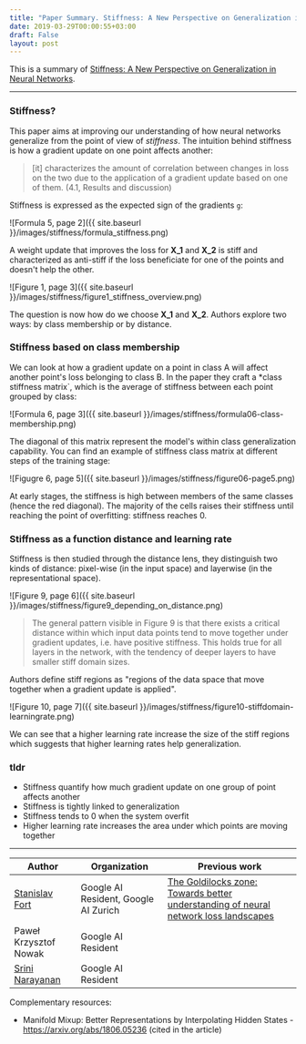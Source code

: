 ```yaml
---
title: "Paper Summary. Stiffness: A New Perspective on Generalization in Neural Networks"
date: 2019-03-29T00:00:55+03:00
draft: False
layout: post
---
```


This is a summary of [Stiffness: A New Perspective on Generalization in Neural Networks](https://arxiv.org/pdf/1901.09491.pdf).

---


### Stiffness?

This paper aims at improving our understanding of how neural networks generalize from the point of view of *stiffness*. The intuition behind stiffness is how a gradient update on one point affects another:

> [it] characterizes the amount of correlation between changes in loss on the two due to the application of a gradient update based on one of them. (4.1, Results and discussion)
 
Stiffness is expressed as the expected sign of the gradients `g`:

![Formula 5, page 2]({{ site.baseurl }}/images/stiffness/formula_stiffness.png)

A weight update that improves the loss for **X_1** and **X_2** is stiff and characterized as anti-stiff if the loss beneficiate for one of the points and doesn't help the other.

![Figure 1, page 3]({{ site.baseurl }}/images/stiffness/figure1_stiffness_overview.png)

The question is now how do we choose **X_1** and **X_2**. Authors explore two ways: by class membership or by distance.

### Stiffness based on class membership

We can look at how a gradient update on a point in class A will affect another point's loss belonging to class B. In the paper they craft a *class stiffness matrix`, which is the average of stiffness between each point grouped by class:

![Formula 6, page 3]({{ site.baseurl }}/images/stiffness/formula06-class-membership.png)

The diagonal of this matrix represent the model's within class generalization capability. You can find an example of stiffness class matrix at different steps of the training stage:

![Figugre 6, page 5]({{ site.baseurl }}/images/stiffness/figure06-page5.png)

At early stages, the stiffness is high between members of the same classes (hence the red diagonal). The majority of the cells raises their stiffness until reaching the point of overfitting: stiffness reaches 0.

### Stiffness as a function distance and learning rate
Stiffness is then studied through the distance lens, they distinguish two kinds of distance: pixel-wise (in the input space) and layerwise (in the representational space).

![Figure 9, page 6]({{ site.baseurl }}/images/stiffness/figure9_depending_on_distance.png)

> The general pattern visible in Figure 9 is that there exists a critical distance within which input data points tend to move together under gradient updates, i.e. have positive stiffness. This holds true for all layers in the network, with the tendency of deeper layers to have smaller stiff domain sizes.

Authors define stiff regions as "regions of the data space that move together when a gradient update is applied".

![Figure 10, page 7]({{ site.baseurl }}/images/stiffness/figure10-stiffdomain-learningrate.png)

We can see that a higher learning rate increase the size of the stiff regions which suggests that higher learning rates help generalization.

### tldr

- Stiffness quantify how much gradient update on one group of point affects another
- Stiffness is tightly linked to generalization
- Stiffness tends to 0 when the system overfit
- Higher learning rate increases the area under which points are moving together

----

| Author | Organization | Previous work |
| ---    |  ----        | ------         |
| [Stanislav Fort](http://stanford.edu/~sfort1/) | Google AI Resident, Google AI Zurich | [The Goldilocks zone: Towards better understanding of neural network loss landscapes](https://arxiv.org/pdf/1807.02581.pdf) |
| Paweł Krzysztof Nowak | Google AI Resident| |
| [Srini Narayanan](https://ai.google/research/people/SriniNarayanan) | Google AI Resident| | [Points, Paths, and Playscapes: Large-scale Spatial Language Understanding Tasks Set in the Real World](https://ai.google/research/pubs/pub47017) |


Complementary resources:

- Manifold Mixup: Better Representations by Interpolating Hidden States - https://arxiv.org/abs/1806.05236 (cited in the article)
